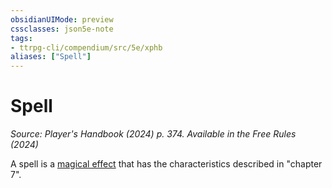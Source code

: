 ```yaml
---
obsidianUIMode: preview
cssclasses: json5e-note
tags:
- ttrpg-cli/compendium/src/5e/xphb
aliases: ["Spell"]
---
```

# Spell
*Source: Player's Handbook (2024) p. 374. Available in the Free Rules (2024)* 

A spell is a [magical effect](3-Mechanics/CLI/rules/variant-rules/magical-effect-xphb.md) that has the characteristics described in "chapter 7".